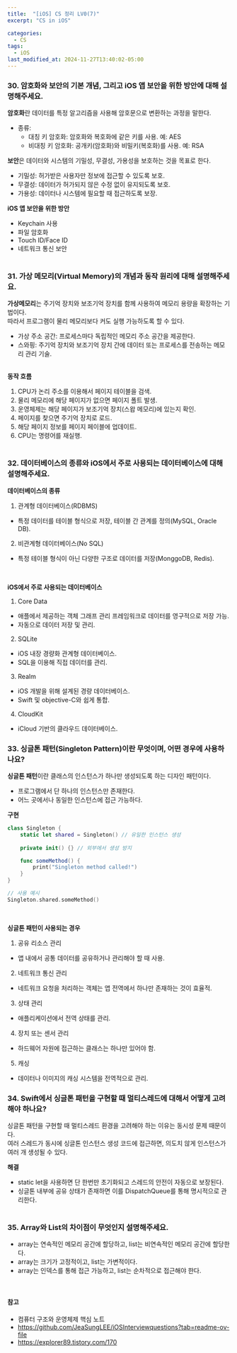 ```yaml
---
title:  "[iOS] CS 정리 LV0(7)"
excerpt: "CS in iOS"

categories:
  - CS
tags:
  - iOS
last_modified_at: 2024-11-27T13:40:02-05:00
---
```



### 30. 암호화와 보안의 기본 개념, 그리고 iOS 앱 보안을 위한 방안에 대해 설명해주세요.

**암호화**란 데이터를 특정 알고리즘을 사용해 암호문으로 변환하는 과정을 말한다.
- 종류:
  - 대칭 키 암호화: 암호화와 복호화에 같은 키를 사용. 예: AES
  - 비대칭 키 암호화: 공개키(암호화)와 비밀키(복호화)를 사용. 예: RSA

**보안**은 데이터와 시스템의 기밀성, 무결성, 가용성을 보호하는 것을 목표로 한다.
- 기밀성: 허가받은 사용자만 정보에 접근할 수 있도록 보호.
- 무결성: 데이터가 허가되지 않은 수정 없이 유지되도록 보호.
- 가용성: 데이터나 시스템에 필요할 때 접근하도록 보장.

**iOS 앱 보안을 위한 방안**
- Keychain 사용
- 파일 암호화
- Touch ID/Face ID
- 네트워크 통신 보안
<br><br>

### 31. 가상 메모리(Virtual Memory)의 개념과 동작 원리에 대해 설명해주세요.

**가상메모리**는 주기억 장치와 보조기억 장치를 함께 사용하여 메모리 용량을 확장하는 기법이다.<br>
따라서 프로그램이 물리 메모리보다 커도 실행 가능하도록 할 수 있다.
- 가상 주소 공간: 프로세스마다 독립적인 메모리 주소 공간을 제공한다.
- 스와핑: 주기억 장치와 보조기억 장치 간에 데이터 또는 프로세스를 전송하는 메모리 관리 기술.<br><br>

**동작 흐름**<br>
1. CPU가 논리 주소를 이용해서 페이지 테이블을 검색.
2. 물리 메모리에 해당 페이지가 없으면 페이지 폴트 발생.
3. 운영체제는 해당 페이지가 보조기억 장치(스왑 메모리)에 있는지 확인.
4. 페이지를 찾으면 주기억 장치로 로드.
5. 해당 페이지 정보를 페이지 페이블에 업데이트.
6. CPU는 명령어를 재실행.
<br><br>

### 32. 데이터베이스의 종류와 iOS에서 주로 사용되는 데이터베이스에 대해 설명해주세요.

**데이터베이스의 종류**<br>
1. 관계형 데이터베이스(RDBMS)
- 특정 데이터를 테이블 형식으로 저장, 테이블 간 관계를 정의(MySQL, Oracle DB).
2. 비관계형 데이터베이스(No SQL)
- 특정 테이블 형식이 아닌 다양한 구조로 데이터를 저장(MonggoDB, Redis).
<br>

**iOS에서 주로 사용되는 데이터베이스**
1. Core Data
- 애플에서 제공하는 객체 그래프 관리 프레임워크로 데이터를 영구적으로 저장 가능.
- 자동으로 데이터 저장 및 관리.

2. SQLite
- iOS 내장 경량화 관계형 데이터베이스.
- SQL을 이용해 직접 데이터를 관리.

3. Realm
- iOS 개발을 위해 설계된 경량 데이터베이스.
- Swift 및 objective-C와 쉽게 통합.

4. CloudKit
- iCloud 기반의 클라우드 데이터베이스.

### 33. 싱글톤 패턴(Singleton Pattern)이란 무엇이며, 어떤 경우에 사용하나요?
**싱글톤 패턴**이란 클래스의 인스턴스가 하나만 생성되도록 하는 디자인 패턴이다.
- 프로그램에서 단 하나의 인스턴스만 존재한다.
- 어느 곳에서나 동일한 인스턴스에 접근 가능하다.<br>

**구현**
```Swift
class Singleton {
    static let shared = Singleton() // 유일한 인스턴스 생성
    
    private init() {} // 외부에서 생성 방지

    func someMethod() {
        print("Singleton method called!")
    }
}

// 사용 예시
Singleton.shared.someMethod()
```
<br>

**싱글톤 패턴이 사용되는 경우**<br>
1. 공유 리소스 관리
- 앱 내에서 공통 데이터를 공유하거나 관리해야 할 때 사용.
2. 네트워크 통신 관리
- 네트워크 요청을 처리하는 객체는 앱 전역에서 하나만 존재하는 것이 효율적.
3. 상태 관리
- 애플리케이션에서 전역 상태를 관리.
4. 장치 또는 센서 관리
- 하드웨어 자원에 접근하는 클래스는 하나만 있어야 함.
5. 캐싱
- 데이터나 이미지의 캐싱 시스템을 전역적으로 관리.

### 34. Swift에서 싱글톤 패턴을 구현할 때 멀티스레드에 대해서 어떻게 고려해야 하나요?
싱글톤 패턴을 구현할 때 멀티스레드 환경을 고려해야 하는 이유는 동시성 문제 때문이다.<br>
여러 스레드가 동시에 싱글톤 인스턴스 생성 코드에 접근하면, 의도치 않게 인스턴스가 여러 개 생성될 수 있다.
<br>

**해결**
- static let을 사용하면 단 한번만 초기화되고 스레드의 안전이 자동으로 보장된다.
- 싱글톤 내부에 공유 상태가 존재하면 이를 DispatchQueue를 통해 명시적으로 관리한다.
<br><br>

### 35. Array와 List의 차이점이 무엇인지 설명해주세요.
- array는 연속적인 메모리 공간에 할당하고, list는 비연속적인 메모리 공간에 할당한다.
- array는 크기가 고정적이고, list는 가변적이다.
- array는 인덱스를 통해 접근 가능하고, list는 순차적으로 접근해야 한다.

<br> 

#### 참고
- 컴퓨터 구조와 운영체제 핵심 노트
- https://github.com/JeaSungLEE/iOSInterviewquestions?tab=readme-ov-file
- https://explorer89.tistory.com/170
